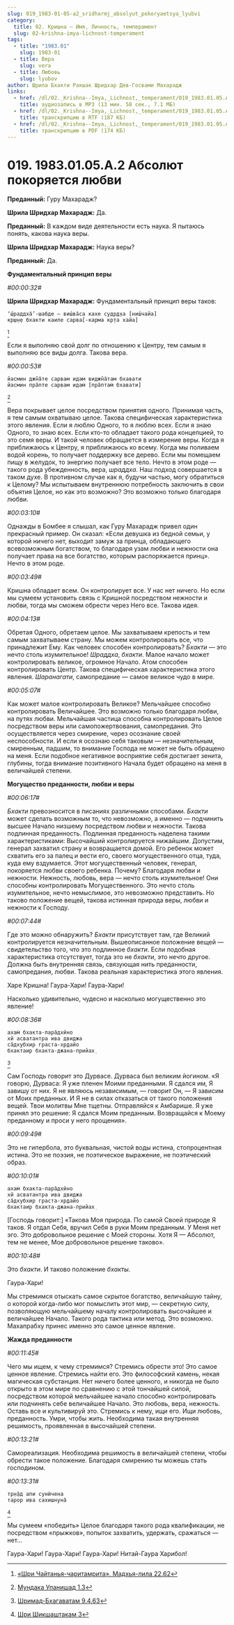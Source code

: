 ```yaml
---
slug: 019_1983-01-05-a2_sridharmj_absolyut_pokoryaetsya_lyubvi
category:
  title: 02. Кришна — Имя, Личность, темперамент
  slug: 02-krishna-imya-lichnost-temperament
tags:
  - title: "1983.01"
    slug: 1983-01
  - title: Вера
    slug: vera
  - title: Любовь
    slug: lyubov
author: Шрила Бхакти Ракшак Шридхар Дев-Госвами Махарадж
links:
  - href: /dl/02._Krishna--Imya,_Lichnost,_temperament/019_1983.01.05.A2_SridharMj_Absolyut_pokoryaetsya_lyubvi.mp3
    title: аудиозапись в MP3 (13 мин. 58 сек., 7.1 МБ)
  - href: /dl/02._Krishna--Imya,_Lichnost,_temperament/019_1983.01.05.A2_SridharMj_Absolyut_pokoryaetsya_lyubvi.rtf
    title: транскрипцию в RTF (187 КБ)
  - href: /dl/02._Krishna--Imya,_Lichnost,_temperament/019_1983.01.05.A2_SridharMj_Absolyut_pokoryaetsya_lyubvi.pdf
    title: транскрипцию в PDF (174 КБ)
---
```


# 019. 1983.01.05.A.2 Абсолют покоряется любви

**Преданный:** Гуру Махарадж?

**Шрила Шридхар Махарадж:** Да.

**Преданный:** В каждом виде деятельности есть наука. Я пытаюсь понять, какова наука веры.

**Шрила Шридхар Махарадж:** Наука веры?

**Преданный:** Да.

**Фундаментальный принцип веры**

*#00:00:32#*

**Шрила Шридхар Махарадж:** Фундаментальный принцип веры таков:

    ‘ш́раддха̄’-шабде — виш́ва̄са кахе судр̣д̣ха [ниш́чайа]
    кр̣ш̣н̣е бхакти каиле сарва[-карма кр̣та хайа]
[^_ftn1]

Если я выполняю свой долг по отношению к Центру, тем самым я выполняю все виды долга. Такова вера.

*#00:00:53#*

    йасмин джн̃а̄те сарвам идам виджн̃а̄там бхавати
    йасмин пра̄пте сарвам идам̇ [пра̄птам̇ бхавати]
[^_ftn2]

Вера покрывает целое посредством принятия одного. Принимая часть, я тем самым охватываю целое. Такова специфическая характеристика этого явления. Если я люблю Одного, то я люблю всех. Если я знаю Одного, то знаю всех. Если кто-то обладает такого рода концепцией, то это семя веры. И такой человек обращается в измерение веры. Когда я приближаюсь к Центру, я приближаюсь ко всему. Когда мы поливаем водой корень, то получает поддержку все дерево. Если мы помещаем пищу в желудок, то энергию получает все тело. Нечто в этом роде — такого рода убежденность, вера, *шраддха*. Наш подход совершается в таком духе. В противном случае как я, будучи частью, могу обратиться к Целому? Мы испытываем внутреннюю потребность заключить в свои объятия Целое, но как это возможно? Это возможно только благодаря любви.

*#00:03:10#*

Однажды в Бомбее я слышал, как Гуру Махарадж привел один прекрасный пример. Он сказал: «Если девушка из бедной семьи, у которой ничего нет, выходит замуж за принца, обладающего всевозможным богатством, то благодаря узам любви и нежности она получает права на все богатство, которым распоряжается принц». Нечто в этом роде.

*#00:03:49#*

Кришна обладает всем. Он контролирует все. У нас нет ничего. Но если мы сумеем установить связь с Кришной посредством нежности и любви, тогда мы сможем обрести через Него все. Такова идея.

*#00:04:13#*

Обретая Одного, обретаем целое. Мы захватываем крепость и тем самым захватываем страну. Мы можем контролировать все, что принадлежит Ему. Как человек способен контролировать? *Бхакти* — это нечто столь изумительное! *Шраддха*, *бхакти*. Малое начало может контролировать великое, огромное Начало. Атом способен контролировать Центр. Такова специфическая характеристика этого явления. *Шаранагати*, самопредание — самое великое чудо в мире.

*#00:05:07#*

Как может малое контролировать Великое? Мельчайшее способно контролировать Величайшее. Это возможно только благодаря любви, на путях любви. Мельчайшая частица способна контролировать Целое посредством веры или самопожертвования, самопредания. Это осуществляется через смирение, через осознание своей неспособности. И если я осознаю себя таковым — незначительным, смиренным, падшим, то внимание Господа не может не быть обращено на меня. Если подобное негативное восприятие себя достигает зенита, глубины, тогда внимание позитивного Начала будет обращено на меня в величайшей степени.

**Могущество преданности, любви и веры**

*#00:06:17#*

*Бхакти* превозносится в писаниях различными способами. *Бхакти* может сделать возможным то, что невозможно, а именно — подчинить высшее Начало низшему посредством любви и нежности. Такова подлинная преданность. Подлинная преданность наделена такими характеристиками: Высочайший контролируется нижайшим. Допустим, генерал захватил страну и возвращается домой. Его ребенок может схватить его за палец и вести его, своего могущественного отца, туда, куда ему вздумается. Этот могущественный человек, генерал, покоряется любви своего ребенка. Почему? Благодаря любви и нежности. Нежность, любовь, вера — нечто столь изумительное! Они способны контролировать Могущественного. Это нечто столь изумительное, нечто немыслимое, это невозможно представить. Но таково положение вещей, такова истинная природа веры, любви и нежности к Господу.

*#00:07:44#*

Где это можно обнаружить? *Бхакти* присутствует там, где Великий контролируется незначительным. Вышеописанное положение вещей — свидетельство того, что это подлинное *бхакти*. Если подобная характеристика отсутствует, тогда это не *бхакти*, это нечто другое. Должна быть внутренняя связь, связующая нить преданности, самопредания, любви. Такова реальная характеристика этого явления.

Харе Кришна! Гаура-Хари! Гаура-Хари!

Насколько удивительно, чудесно и насколько могущественно это явление!

*#00:08:36#*

    ахам̇ бхакта-пара̄дхӣно
    хй асватантра ива двиджа
    са̄дхубхир граста-хр̣дайо
    бхактаир бхакта-джана-прийах̣
[^_ftn3]

Сам Господь говорит это Дурвасе. Дурваса был великим йогином. «Я говорю, Дурваса: Я уже пленен Моими преданными. Я сдался им, Я завишу от них. Я не являюсь независимым, — говорит Он, — Я зависим от Моих преданных. И Я не в силах отказаться от такого положения вещей. Твои молитвы Мне тщетны. Отправляйся к Амбарише. Я уже принял это решение: Я сдался Моим преданным. Возвращайся к Моему преданному и проси у него прощения».

*#00:09:49#*

Это не гипербола, это буквальная, чистой воды истина, стопроцентная истина. Это не поэзия, не поэтическое выражение, не поэтический образ.

*#00:10:01#*

    ахам̇ бхакта-пара̄дхӣно
    хй асватантра ива двиджа
    са̄дхубхир граста-хр̣дайо
    бхактаир бхакта-джана-прийах̣

[Господь говорит:] «Такова Моя природа. По самой Своей природе Я таков. Я отдал Себя, вручил Себя в руки Моим преданным. У Меня нет эго. Это добровольное решение с Моей стороны. Хотя Я — Абсолют, тем не менее, Мое добровольное решение таково».

*#00:10:48#*

Это *бхакти*. И таково положение *бхакты*.

Гаура-Хари!

Мы стремимся отыскать самое скрытое богатство, величайшую тайну, о которой когда-либо мог помыслить этот мир, — секретную силу, позволяющую мельчайшему началу контролировать высочайшее и величайшее Начало. Такого рода тактика или метод. Это возможно. Махапрабху принес именно это самое ценное явление.

**Жажда преданности**

*#00:11:45#*

Чего мы ищем, к чему стремимся? Стремись обрести это! Это самое ценное явление. Стремись найти его. Это философский камень, некая магическая субстанция. Нет ничего более ценного, и никогда не было открыто в этом мире по сравнению с этой тончайшей силой, посредством которой мельчайшее начало способно контролировать или подчинять себе величайшее Начало. Это любовь, вера, нежность. Оставь все и культивируй это. Стремись к нему, ищи его. Ищи любовь, преданность. Умри, чтобы жить. Необходима такая внутренняя решимость, проявленная в высочайшей степени.

*#00:13:21#*

Самореализация. Необходима решимость в величайшей степени, чтобы обрести такое положение. Благодаря смирению ты можешь стать господином.

*#00:13:31#*

    тр̣н̣а̄д апи сунӣчена
    тарор ива сахишн̣уна̄
[^_ftn4]

Мы сумеем «победить» Целое благодаря такого рода квалификации, не посредством «прыжков», попыток захватить, удержать, сражаться — нет…

Гаура-Хари! Гаура-Хари! Гаура-Хари! Нитай-Гаура Харибол!



[^_ftn1]: [«Шри Чайтанья-чаритамрита», Мадхья-лила 22.62](../notes/shri-chajtanya-charitamrita-madhya-lila/shri-chajtanya-charitamrita-madhya-lila-22-62.md)

[^_ftn2]: [Мундака Упанишад 1.3](../notes/mundaka-upanishad/mundaka-upanishad-1-3.md)

[^_ftn3]: [Шримад-Бхагаватам 9.4.63](../notes/shrimad-bhagavatam/shrimad-bhagavatam-9-4-63.md)

[^_ftn4]: [Шри Шикшаштакам 3](../notes/shri-shikshashtakam/shri-shikshashtakam-3.md)
